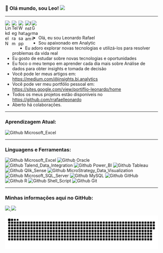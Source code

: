 
### 👋 Olá mundo, sou Leo! <img src=https://github.com/TheDudeThatCode/TheDudeThatCode/blob/master/Assets/Earth.gif>

---

<a target="_black" href="https://www.linkedin.com/in/rrafaelleonardo/"> 
  <img align="left" alt="LinkdeIN" width="22px" src="https://cdn.jsdelivr.net/npm/simple-icons@v3/icons/linkedin.svg" /> 
</a> 
<a target="_black" href="https://t.me/rrafaeleonardo"> 
  <img align="left" alt="Telegram" width="22px" src="https://cdn.jsdelivr.net/npm/simple-icons@v3/icons/telegram.svg" /> 
</a> 
<a target="_black" href="https://chat.whatsapp.com/LXRKURGkFnhDIzOE42nxsv"> 
  <img align="left" alt="Whatsapp" width="22px" src="https://cdn.jsdelivr.net/npm/simple-icons@v3/icons/whatsapp.svg" /> 
</a> 
<a target="_black" href="https://www.instagram.com/leo.rrafael/"> 
<img align="left" alt="Instagram" width="22px" src="https://cdn.jsdelivr.net/npm/simple-icons@v3/icons/instagram.svg" /> 
</a> 
<a target="_black" href="mailto:insights.bi.analytics@gmail.com"> 
  <img align="left" alt="Gmail" width="22px" src="https://cdn.jsdelivr.net/npm/simple-icons@v3/icons/gmail.svg" /> 
</a></br></br>

 - Olá, eu sou Leonardo Rafael 
- Sou apaixonado em Analytic 
- Eu adoro explorar novas tecnologias e utilizá-los para resolver problemas da vida real 
- Eu gosto de estudar sobre novas tecnologias e oportunidades 
- Eu foco o meu tempo em aprender cada dia mais sobre Análise de dados para obter insights e tomada de decisão 
- Você pode ler meus artigos em: https://medium.com/@insights.bi.analytics 
- Você pode ver meu portfólio pessoal em: https://sites.google.com/view/portiflio-leonardo/home
- Todos os meus projetos estão disponíveis no https://github.com/rrafaelleonardo 
- Aberto há colaborações.</br>

--- 

### Aprendizagem Atual: 

![Github Microsoft_Excel](https://img.shields.io/badge/Python-3776AB?style=for-the-badge&logo=python&logoColor=white) 

--- 

### Linguagens e Ferramentas: 

![Github Microsoft_Excel](https://img.shields.io/badge/Microsoft_Excel-217346?style=for-the-badge&logo=microsoft-excel&logoColor=white) 
![Github Oracle](https://img.shields.io/badge/Oracle-CC2927?style=for-the-badge&logo=oracle&logoColor=white) 
![Github Talend_Data_Integration](https://img.shields.io/badge/Talend_Data_Integration-00457C?style=for-the-badge&logo=Talend&logoColor=white) 
![Github Power_BI](https://img.shields.io/badge/Power_BI-F7DF1E?style=for-the-badge&logo=Power-BI&logoColor=black) 
![Github Tableau](https://img.shields.io/badge/Tableau-FFFFFF?style=for-the-badge&logo=Tableau&logoColor=61DAFB) 
![Github Qlik_Sense](https://img.shields.io/badge/Qlik_Sense-4FC08D?style=for-the-badge&logo=Qlik-Sense&logoColor=FF3E00) 
![Github MicroStrategy_Data_Visualization](https://img.shields.io/badge/MicroStrategy_Data_Visualization-DD0031?style=for-the-badge&logo=MicroStrategy-Data-Visualization&logoColor=white) 
![Github Microsoft_SQL_Server]( https://img.shields.io/badge/Microsoft_SQL_Server-CC2927?style=for-the-badge&logo=microsoft-sql-server&logoColor=white) 
![Github MySQL](https://img.shields.io/badge/MySQL-00000F?style=for-the-badge&logo=mysql&logoColor=white) 
![Github GitHub](https://img.shields.io/badge/GitHub-100000?style=for-the-badge&logo=github&logoColor=white) 
![Github R](https://img.shields.io/badge/R-276DC3?style=for-the-badge&logo=r&logoColor=white) 
![Github Shell_Script](https://img.shields.io/badge/Shell_Script-121011?style=for-the-badge&logo=gnu-bash&logoColor=white) 
![Github Git](https://img.shields.io/badge/Git-100000?style=for-the-badge&logo=git&logoColor=white) 

--- 

### Minhas informações aqui no GitHub: 

<div align="left"> 

  <a href="https://github.com/rrafaelleonardo"> 

  <img height="180em" src="https://github-readme-stats.vercel.app/api?username=rrafaelleonardo&show_icons=true&theme=dark&include_all_commits=true&count_private=true"/> 

  <img height="180em" src="https://github-readme-stats.vercel.app/api/top-langs/?username=rrafaelleonardo&layout=compact&langs_count=7&theme=dark"/> 

</div> 

![Snake animation](https://github.com/rrafaelleonardo/rrafaelleonardo/blob/output/github-contribution-grid-snake.svg)
